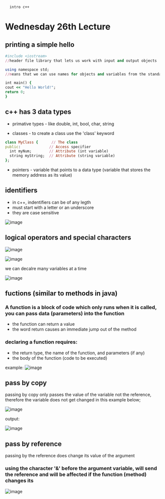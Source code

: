 ```bash
  intro c++
```

# Wednesday 26th Lecture
  
## printing a simple hello

  ```Ruby
#include <iostream> 
//header file library that lets us work with input and output objects

using namespace std; 
//means that we can use names for objects and variables from the standard library

int main() {
  cout << "Hello World!";
  return 0;
}
```
  
## c++ has 3 data types
  - primative types - like double, int, bool, char, string
  
  - classes - to create a class use the 'class' keyword
  ```Ruby
  class MyClass {      // The class
  public:             // Access specifier
    int myNum;        // Attribute (int variable)
    string myString;  // Attribute (string variable)
  };
  ```
  
  - pointers - variable that points to a data type (variable that stores the memory address as its value)
  
## identifiers 
  - in c++, indentifiers can be of any legth
  - must start with a letter or an underscore
  - they are case sensitive
  
![image](https://user-images.githubusercontent.com/88512549/151238273-471bd7a3-b9da-430b-9d0f-791629f68fe3.png)

## logical operators and special characters

![image](https://user-images.githubusercontent.com/88512549/151239732-9cf65d47-45ab-400a-a5af-e524e6be1144.png)

![image](https://user-images.githubusercontent.com/88512549/151239766-4d16ed59-be24-48cb-92a3-07f67ac2eef9.png)


we can decalre many variables at a time

![image](https://user-images.githubusercontent.com/88512549/151240132-5631debc-91a5-4e77-8737-cf6677dc5616.png)


## fuctions (similar to methods in java)
### A function is a block of code which only runs when it is called, you can pass data (parameters) into the function

- the function can return a value
- the word return causes an immediate jump out of the method

### declaring a function requires:
- the return type, the name of the function, and parameters (if any)
- the body of the function (code to be executed)

example: 
![image](https://user-images.githubusercontent.com/88512549/151240983-2bb7027d-d666-4a7d-94b9-d94411d5100c.png)

## pass by copy
passing by copy only passes the value of the variable not the reference, therefore the variable does not get changed in this example below; 

![image](https://user-images.githubusercontent.com/88512549/151242472-d7721539-ef4b-4986-8a2d-bab5056d872c.png)

output: 

![image](https://user-images.githubusercontent.com/88512549/151243333-f46477e3-d870-49ff-b4f9-69bbc123c853.png)


## pass by reference
passing by the reference does change its value of the argument
### using the character '&' before the argument variable, will send the reference and will be affected if the function (method) changes its 

![image](https://user-images.githubusercontent.com/88512549/151243281-ddb69d65-64e8-4697-8645-25d12975667d.png)










